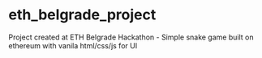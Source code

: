 # eth_belgrade_project
Project created at ETH Belgrade Hackathon - Simple snake game built on ethereum with vanila html/css/js for UI